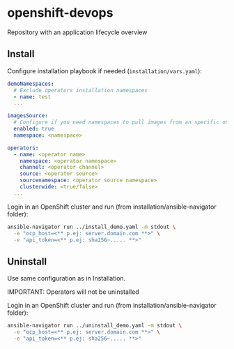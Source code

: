# openshift-devops
Repository with an application lifecycle overview

## Install

Configure installation playbook if needed (`installation/vars.yaml`):

```yaml
demoNamespaces:
  # Exclude operators installation namespaces
  - name: test
  ...

imagesSource:
  # Configure if you need namespaces to pull images from an specific one
  enabled: true
  namespace: <namespace>

operators:
  - name: <operator name>
    namespace: <operator namespace>
    channel: <operator channel>
    source: <operator source>
    sourcenamespace: <operator source namespace>
    clusterwide: <true/false>
  ...
```

Login in an OpenShift cluster and run (from installation/ansible-navigator folder):

```sh
ansible-navigator run ../install_demo.yaml -m stdout \
  -e "ocp_host=<** p.ej: server.domain.com **>" \
  -e "api_token=<** p.ej: sha256~..... **>"
```

## Uninstall

Use same configuration as in Installation.

IMPORTANT: Operators will not be uninstalled

Login in an OpenShift cluster and run (from installation/ansible-navigator folder):

```sh
ansible-navigator run ../uninstall_demo.yaml -m stdout \
  -e "ocp_host=<** p.ej: server.domain.com **>" \
  -e "api_token=<** p.ej: sha256~..... **>"
```

